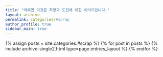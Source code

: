```yaml
---
title: "어쩌면 이것은 희망과 도전에 대한 이야기입니다."
layout: archive
permalink: categories/#scrap
author_profile: true
sidebar_main: true
---
```


{% assign posts = site.categories.#scrap %}
{% for post in posts %} {% include archive-single2.html type=page.entries_layout %} {% endfor %}